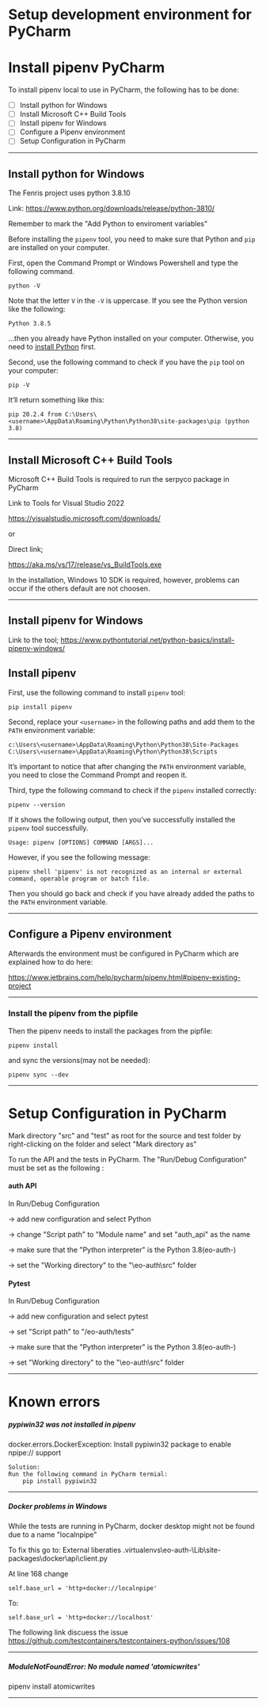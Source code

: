 # Setup development environment for PyCharm

# Install pipenv PyCharm

To install pipenv local to use in PyCharm, the following has to be done:

- [ ] Install python for Windows
- [ ] Install  Microsoft C++ Build Tools
- [ ] Install pipenv for Windows
- [ ] Configure a Pipenv environment
- [ ] Setup Configuration in PyCharm
 
---
## Install python for Windows

The Fenris project uses python 3.8.10

Link:  https://www.python.org/downloads/release/python-3810/

Remember to mark the "Add Python to enviroment variables"

Before installing the `pipenv` tool, you need to make sure that Python and `pip` are installed on your computer.

First, open the Command Prompt or Windows Powershell and type the following command.

```
python -V
```

Note that the letter `V` in the `-V` is uppercase. If you see the Python version like the following:

```
Python 3.8.5
```

…then you already have Python installed on your computer. Otherwise, you need to [install Python](https://www.pythontutorial.net/getting-started/install-python/) first.

Second, use the following command to check if you have the `pip` tool on your computer:

```
pip -V
```

It’ll return something like this:

```
pip 20.2.4 from C:\Users\<username>\AppData\Roaming\Python\Python38\site-packages\pip (python 3.8)
``` 

---
## Install  Microsoft C++ Build Tools

Microsoft C++ Build Tools is required to run the serpyco package in PyCharm

Link to Tools for Visual Studio 2022

https://visualstudio.microsoft.com/downloads/

or

Direct link;

https://aka.ms/vs/17/release/vs_BuildTools.exe

In the installation, Windows 10 SDK is required, however, problems can occur if the others default are not choosen.  

---
## Install pipenv for Windows
Link to the tool;
https://www.pythontutorial.net/python-basics/install-pipenv-windows/


## Install pipenv 

First, use the following command to install `pipenv` tool:

```
pip install pipenv
``` 

Second, replace your `<username>` in the following paths and add them to the `PATH` environment variable:

```
c:\Users\<username>\AppData\Roaming\Python\Python38\Site-Packages
C:\Users\<username>\AppData\Roaming\Python\Python38\Scripts
```

It’s important to notice that after changing the `PATH` environment variable, you need to close the Command Prompt and reopen it.

Third, type the following command to check if the `pipenv` installed correctly:

```
pipenv --version
```

If it shows the following output, then you’ve successfully installed the `pipenv` tool successfully.

```
Usage: pipenv [OPTIONS] COMMAND [ARGS]...
```

However, if you see the following message:

```
pipenv shell 'pipenv' is not recognized as an internal or external command, operable program or batch file.
```

Then you should go back and check if you have already added the paths to the `PATH` environment variable.

---

## Configure a Pipenv environment
Afterwards the environment must be configured in PyCharm which are explained how to do here:

https://www.jetbrains.com/help/pycharm/pipenv.html#pipenv-existing-project

---
### Install the pipenv from the pipfile
Then the pipenv needs to install the packages from the pipfile:

```
pipenv install
```

and sync the versions(may not be needed):

```
pipenv sync --dev
```

---
# Setup Configuration in PyCharm

Mark directory "src" and "test" as root for the source and test folder by right-clicking on the folder and select "Mark directory as"  

To run the API and the tests in PyCharm. The "Run/Debug Configuration" must be set as the following :

#### auth API 
In Run/Debug Configuration 

-> add new configuration and select Python

-> change "Script path" to "Module name" and set "auth_api" as the name

-> make sure that the "Python interpreter" is the Python 3.8(eo-auth-<pipenv>) 

-> set the "Working directory" to the "<folderpath>\eo-auth\src" folder 


#### Pytest 
In Run/Debug Configuration 

-> add new configuration and select pytest

-> set "Script path" to "<folderpath>/eo-auth/tests"

-> make sure that the "Python interpreter" is the Python 3.8(eo-auth-<pipenv>) 

-> set "Working directory" to the "<folderpath>\eo-auth\src" folder 


---
# Known errors
##### pypiwin32  was not installed in pipenv
docker.errors.DockerException: Install pypiwin32 package to enable npipe:// support

```
Solution:
Run the following command in PyCharm termial:
	pip install pypiwin32
```

---

##### Docker problems in Windows

While the tests are running in PyCharm, docker desktop might not be found due to  a name "localnpipe"

To fix this go to: 
External liberaties 
\.virtualenvs\eo-auth-<pipenv>\Lib\site-packages\docker\api\client.py

At line 168 change

```
self.base_url = 'http+docker://localnpipe'  
```
To:
```
self.base_url = 'http+docker://localhost'
```

The following link discuess the issue 
https://github.com/testcontainers/testcontainers-python/issues/108


---

##### ModuleNotFoundError: No module named 'atomicwrites'

pipenv install atomicwrites

---
